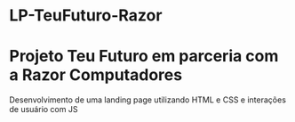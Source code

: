 # LP-TeuFuturo-Razor

# Projeto Teu Futuro em parceria com a Razor Computadores

Desenvolvimento de uma landing page utilizando HTML e CSS e interações de usuário com JS
